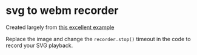 # svg to webm recorder

Created largely from [this excellent example](http://mozdevs.github.io/MediaRecorder-examples/record-canvas-to-video.html)

Replace the image and change the `recorder.stop()` timeout in the code to record your SVG playback.

